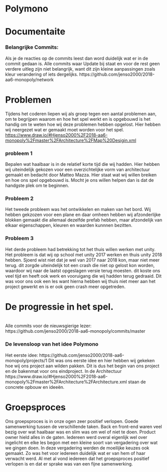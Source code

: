# Polymono
<h1>Documentaite</h1>

<h3>Belangrijke Commits: </h3> 
Als je de reacties op de commits leest dan word duidelijk wat er in de commit gedaan is. Alle commits waar Update bij staat en voor de rest geen verdere uitleg zijn niet belangrijk, want dit zijn kleine aanpassingen zoals kleur verandering of iets dergelijks.
https://github.com/jenso2000/2018-aa6-monopoly/network

<h1> Problemen </H1>

Tijdens het coderen liepen wij als groep tegen een aantal problemen aan, om te begrijpen waarom en hoe het spel werkt en is opgebouwd is het handig om te weten hoe wij deze problemen hebben opgelost. Hier hebben wij neergezet wat er gemaakt moet worden voor het spel. https://www.draw.io/#Hjenso2000%2F2018-aa6-monopoly%2Fmaster%2FArchitecture%2FMap%20Desigin.xml<br>
<h3>probleem 1</h3>
Bepalen wat haalbaar is in de relatief korte tijd die wij hadden. Hier hebben wij uiteindelijk gekozen voor een overzichtelijke vorm van architectuur gemaakt en bedacht door Matteo Mazza. Hier staat wat wij willen breiken en hoe ons spel opgebouwd is. Mocht je ons willen helpen dan is dat de handgste plek om te beginnen.<br>
<h3>Probleem 2</h3>
Het tweede probleem was het ontwikkelen en maken van het bord. Wij hebben gekzozen voor een plane en daar omheen hebben wij afzonderlijke blokken gemaakt die allemaal dezelfde prefab hebben, maar afzondelijk van elkaar eigenschappen, kleuren en waarden kunnnen bezitten.
<h3>Probleem 3</h3>
Het derde probleem had betrekking tot het thuis willen werken met unity. Het probleem is dat wij op school met unity 2017 werken en thuis unity 2018 hebben. Sjoerd wist niet dat je wel van 2017 naar 2018 kon, maar niet meer terug. dit zorgde uiteindelijk tot een crash die niet op gelost kon worden, waardoor wij naar de laatst opgeslagen versie terug moesten. dit koste ons veel tijd en heeft ook werk en vooruigang die wij hadden terug gedraaid. Dit was voor ons ook een les want hierna hebben wij thuis niet meer aan het project gewerkt en is er ook geen crash meer opgetreden.

<H1> De progressie in het spel. </H1> <br>
Alle commits voor de nieuwsgierige lezer: <br> https://github.com/jenso2000/2018-aa6-monopoly/commits/master<br>
<h3>De levensloop van het idee Polymono </h3>
Het eerste idee: https://github.com/jenso2000/2018-aa6-monopoly/projects/1 
Dit was ons eerste idee en hier hebben wij gekeken hoe wij ons project aan wilden pakken. Dit is dus het begin van ons project en de bakenmat voor ons eindproject. In de Architectuur https://www.draw.io/#Hjenso2000%2F2018-aa6-monopoly%2Fmaster%2FArchitecture%2FArchitecture.xml staan de concrete opbouw en ideeën. <br>

<H1>Groepsproces</H1>
Ons groepsproces is in onze ogen zeer positief verlopen. Goede samenwerking tussen de verschillende taken. Back en front-end waren veel bezig over wat haalbaar was en slim was om wel of niet te doen. Product owner hield alles in de gaten. Iedereen werd overal eigenlijk wel over ingelicht en elke les begon met een kleine soort van vergadering over wat we gingen doen. In deze vergadering werden de moeilijke keuzes ook gemaakt. Zo was het voor iedereen duidelijk wat er van hem of haar verwacht werd. Al met al vond iedereen dat het groepsproces positief verlopen is en dat er sprake was van een fijne samenwerking.
